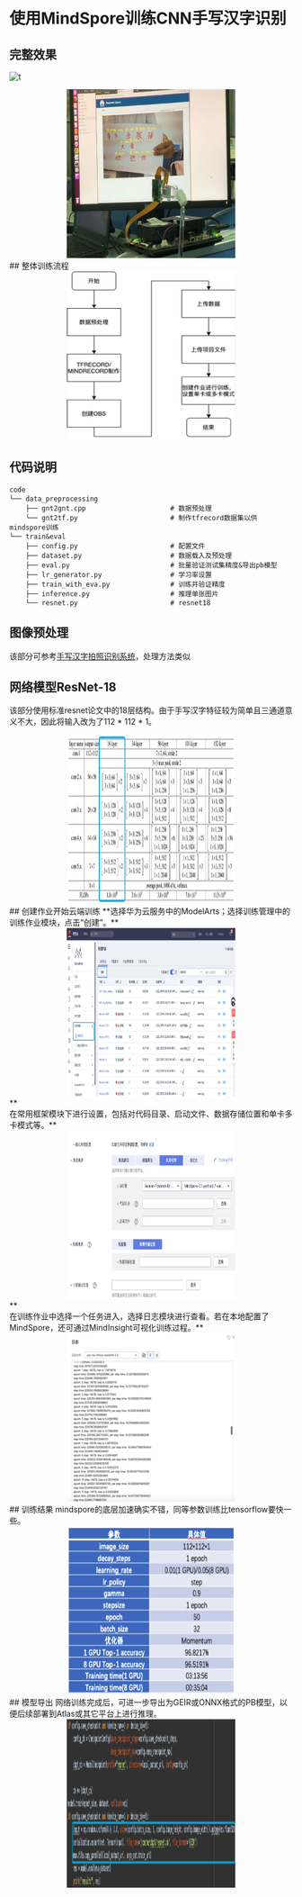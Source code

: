# 使用MindSpore训练CNN手写汉字识别

## 完整效果
![t](https://github.com/HuiyanWen/Atlas200_HCCR/blob/master/tx6or-k8jom.gif)

<div align=center><img width="300" height="300" src="https://github.com/HuiyanWen/mindspore_hccr/blob/master/pic/hanzi28.jpg"/></div>
## 整体训练流程
<div align=center><img width="300" height="300" src="https://github.com/HuiyanWen/mindspore_hccr/blob/master/pic/%E6%95%B4%E4%BD%93%E6%B5%81%E7%A8%8B.png"/></div>

## 代码说明
```
code
└── data_preprocessing
	├── gnt2gnt.cpp                     # 数据预处理
	└── gnt2tf.py                       # 制作tfrecord数据集以供mindspore训练
└── train&eval
	├── config.py                       # 配置文件
	├── dataset.py                      # 数据载入及预处理
	├── eval.py                         # 批量验证测试集精度&导出pb模型
	├── lr_generator.py                 # 学习率设置
	├── train_with_eva.py               # 训练并验证精度
	├── inference.py              	    # 推理单张图片
	└── resnet.py                       # resnet18
```
## 图像预处理
该部分可参考[手写汉字拍照识别系统](https://www.huaweicloud.com/ascend/apps/applicationDetails/812608665)，处理方法类似
## 网络模型ResNet-18
该部分使用标准resnet论文中的18层结构。由于手写汉字特征较为简单且三通道意义不大，因此将输入改为了112 * 112 * 1。

<div align=center><img width="300" height="300" src="https://github.com/HuiyanWen/mindspore_hccr/blob/master/pic/resnet.png"/></div>
## 创建作业开始云端训练
**选择华为云服务中的ModelArts；选择训练管理中的训练作业模块，点击“创建”。**

<div align=center><img width="300" height="300" src="https://github.com/HuiyanWen/mindspore_hccr/blob/master/pic/%E5%88%9B%E5%BB%BA%E4%BD%9C%E4%B8%9A%E5%BC%80%E5%A7%8B%E4%BA%91%E7%AB%AF%E8%AE%AD%E7%BB%83.png"/></div>
**<br>在常用框架模块下进行设置，包括对代码目录、启动文件、数据存储位置和单卡多卡模式等。**

<div align=center><img width="300" height="300" src="https://github.com/HuiyanWen/mindspore_hccr/blob/master/pic/%E5%88%9B%E5%BB%BA%E4%BD%9C%E4%B8%9A%E5%BC%80%E5%A7%8B%E4%BA%91%E7%AB%AF%E8%AE%AD%E7%BB%832.png"/></div>
**<br>在训练作业中选择一个任务进入，选择日志模块进行查看。若在本地配置了MindSpore，还可通过MindInsight可视化训练过程。**

<div align=center><img width="300" height="300" src="https://github.com/HuiyanWen/mindspore_hccr/blob/master/pic/%E5%9B%BE%E7%89%87%202.png"/></div>
## 训练结果
mindspore的底层加速确实不错，同等参数训练比tensorflow要快一些。

<div align=center><img width="300" height="300" src="https://github.com/HuiyanWen/mindspore_hccr/blob/master/pic/%E5%9B%BE%E7%89%873.png"/></div>
## 模型导出
网络训练完成后，可进一步导出为GEIR或ONNX格式的PB模型，以便后续部署到Atlas或其它平台上进行推理。

<div align=center><img width="300" height="300" src="https://github.com/HuiyanWen/mindspore_hccr/blob/master/pic/%E5%9B%BE%E7%89%87%204.png"/></div>
